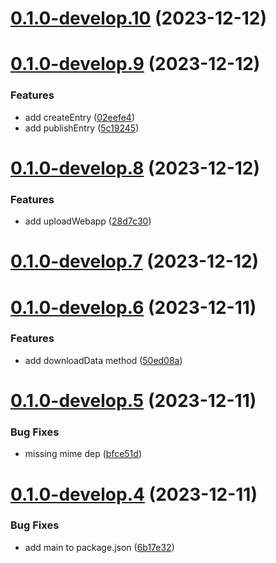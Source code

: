 # [0.1.0-develop.10](https://git.lumeweb.com/LumeWeb/s5-js/compare/v0.1.0-develop.9...v0.1.0-develop.10) (2023-12-12)

# [0.1.0-develop.9](https://git.lumeweb.com/LumeWeb/s5-js/compare/v0.1.0-develop.8...v0.1.0-develop.9) (2023-12-12)


### Features

* add createEntry ([02eefe4](https://git.lumeweb.com/LumeWeb/s5-js/commit/02eefe442cc8694898b0989dd8f0b6d15fb32b0e))
* add publishEntry ([5c19245](https://git.lumeweb.com/LumeWeb/s5-js/commit/5c19245b4bfb75ece2c7ffa3153fbf49bc70e602))

# [0.1.0-develop.8](https://git.lumeweb.com/LumeWeb/s5-js/compare/v0.1.0-develop.7...v0.1.0-develop.8) (2023-12-12)


### Features

* add uploadWebapp ([28d7c30](https://git.lumeweb.com/LumeWeb/s5-js/commit/28d7c30225c400cf87fc6e6e2d7eda6061acb025))

# [0.1.0-develop.7](https://git.lumeweb.com/LumeWeb/s5-js/compare/v0.1.0-develop.6...v0.1.0-develop.7) (2023-12-12)

# [0.1.0-develop.6](https://git.lumeweb.com/LumeWeb/s5-js/compare/v0.1.0-develop.5...v0.1.0-develop.6) (2023-12-11)


### Features

* add downloadData method ([50ed08a](https://git.lumeweb.com/LumeWeb/s5-js/commit/50ed08ac6a23f9fa7e43450c0f8942124fa175cd))

# [0.1.0-develop.5](https://git.lumeweb.com/LumeWeb/s5-js/compare/v0.1.0-develop.4...v0.1.0-develop.5) (2023-12-11)


### Bug Fixes

* missing mime dep ([bfce51d](https://git.lumeweb.com/LumeWeb/s5-js/commit/bfce51d1cc704fb4dc6752fc7fc878db97266d6b))

# [0.1.0-develop.4](https://git.lumeweb.com/LumeWeb/s5-js/compare/v0.1.0-develop.3...v0.1.0-develop.4) (2023-12-11)


### Bug Fixes

* add main to package.json ([6b17e32](https://git.lumeweb.com/LumeWeb/s5-js/commit/6b17e32cca10733fab1f04aecb06615c19a3e694))
